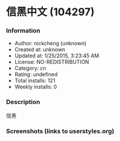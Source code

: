 # 信黑中文 (104297)

### Information
- Author: nickcheng (unknown)
- Created at: unknown
- Updated at: 1/25/2015, 3:23:45 AM
- License: NO-REDISTRIBUTION
- Category: cn
- Rating: undefined
- Total installs: 121
- Weekly installs: 0


### Description
信黑


### Screenshots (links to userstyles.org)



